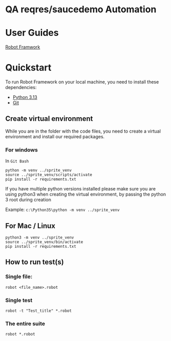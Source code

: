 # QA reqres/saucedemo Automation


# User Guides

[Robot Framwork](http://robotframework.org/robotframework/latest/RobotFrameworkUserGuide.html)


# Quickstart

To run Robot Framework on your local machine, you need to install these dependencies:

* [Python 3.13](https://www.python.org/)
* [Git](https://git-scm.com/)


## Create virtual environment

While you are in the folder with the code files, you need to create a virtual environment and install our required packages.

### For windows

In `Git Bash`
```
python -m venv ../sprite_venv
source ../sprite_venv/scripts/activate
pip install -r requirements.txt
```

If you have multiple python versions installed please make sure you are using python3 when
creating the virtual environment, by passing the python 3 root during creation

Example: `c:\Python35\python -m venv ../sprite_venv`

## For Mac / Linux
```
python3 -m venv ../sprite_venv
source ../sprite_venv/bin/activate
pip install -r requirements.txt
```

## How to run test(s)
### Single file:
```
robot <file_name>.robot
```

### Single test
```
robot -t "Test_title" *.robot
```

### The entire suite
```
robot *.robot
```